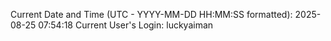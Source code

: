 Current Date and Time (UTC - YYYY-MM-DD HH:MM:SS formatted): 2025-08-25 07:54:18
Current User's Login: luckyaiman
